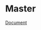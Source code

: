 # Master

[Document](https://docs.google.com/document/d/1JBytzdZvZ5DWNQc1_f3a54PHI5i0i2BZ6AA0oWDbMD8/edit?usp=sharing)
